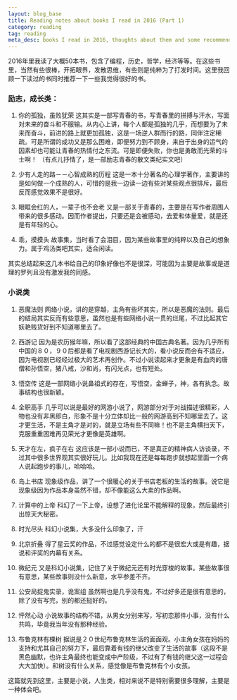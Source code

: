 ```yaml
---
layout: blog_base
title: Reading notes about books I read in 2016 (Part 1)
category: reading
tag: reading
meta_desc: books I read in 2016, thoughts about them and some recommendations；2016年我读过的书的书评和一些推荐，　第一部分
---
```


2016年里我读了大概50本书，包含了编程，历史，哲学，经济等等。在这些书里，当然有些很棒，开拓眼界，发散思维，有些则是纯粹为了打发时间。这里我回顾一下读过的书同时推荐一下一些我觉得很好的书。

### 励志，成长类：

1. 你的孤独，虽败犹荣
    这其实是一部写青春的书，写青春里的拼搏与汗水，写面对未来的奋斗和不服输。从内心上讲，每个人都是孤独的几乎，而想要为了未来而奋斗，前进的路上就更加孤独，这是一场逆人群而行的路，同伴注定稀疏。可是所谓的成功又是那么困难，即便努力到不顾身，来自于出身的运气的因素却也可能让青春的热情付之东流。可是即便失败，你也是勇敢而光荣的斗士啊！
    （有点儿抒情了，是一部励志青春的散文类纪实文吧）

2. 少有人走的路－－心智成熟的历程
    这是一本十分著名的心理学著作，主要讲的是如何做一个成熟的人，可惜的是我一边读一边有些对某些观点很排斥，最后反而感觉效果不是很好。

3. 眼眶会红的人，一辈子也不会老
    又是一部关于青春的，主要是在写作者周围人带来的很多感动。因而作者提出，只要还是会被感动，去爱和体量爱，就是还是有年轻的心。

4. 乖，摸摸头
    故事集，当时看了会泪目，因为某些故事里的纯粹以及自己的想象力。属于鸡汤类吧其实，适合闲读。

其实总结起来这几本书给自己的印象好像也不是很深，可能因为主要是故事或是道理的罗列且没有激发我的同感。

### 小说类

1. 恶魔法则
    网络小说，讲的是穿越，主角有些坏其实，所以是恶魔的法则。最后的结局其实反而有些意思，虽然也是有些网络小说一贯的烂尾，不过比起其它妖艳贱货好到不知道哪里去了。

2. 西游记
    因为是农历猴年嘛，所以看了这部经典的中国古典名著。因为几乎所有中国的８０，９０后都是看了电视剧西游记长大的，看小说反而会有不适应，因为电视剧已经经过极大的艺术再创作。不过小说读起来才更象是有血肉的唐僧和孙悟空，猪八戒，沙和尚，有闪光点，也有短处。

3. 悟空传
    这是一部网络小说鼻祖式的存在，写悟空，金蝉子，神，各有执念。故事结构也很新颖。

4. 全职高手
    几乎可以说是最好的网游小说了，网游部分对于对战描述很精彩，人物也没有非黑即白，形象不是十分立体却比一般的网游高到不知哪里去了。这才更生活，不是主角才是对的，就是立场有些不同嘛！也不是主角横扫天下，克服重重困难再见荣光才更像是英雄啊。

5. 天才在左，疯子在右
    这应该是一部小说而已，不是真正的精神病人访谈录，不过其中很多世界观其实很好玩儿。比如我现在还是每每跑步就想起里面一个病人说起跑步的事儿，哈哈哈。

6. 岛上书店
    现象级作品，讲了一个很暖心的关于书店老板的生活的故事。说它是现象级因为作品本身虽然不错，却不像能这么大卖的作品啊。

7. 计算中的上帝
    科幻了一下上帝，设想了进化论里不能解释的现象，然后最终引出惊天大秘密。

8. 时光尽头
    科幻小说集，大多没什么印象了，汗

9. 北京折叠
    得了星云奖的作品，不过感觉设定什么的都不是很宏大或是有趣，据说和评奖的内幕有关系。

10. 微纪元
    又是科幻小说集，记住了关于微纪元还有时光穿梭的故事。某些故事很有意思，某些故事则没什么新意，水平参差不齐。

11. 公安局捉鬼实录，诡案组
    虽然啊也是几乎没有鬼，不过好多还是很有意思的，除了没有写完，别的都还挺好的。

12. 怦然心动
    小说故事的结构不错，从男女分别来写，写初恋那件小事，没有什么共鸣，毕竟我当年没有那种经验。

13. 布鲁克林有棵树
    据说是２０世纪布鲁克林生活的面面观。小主角女孩在妈妈的支持和尤其自己的努力下，最后靠着有钱的继父改变了生活的故事（这段不是黑色幽默，也许主角最终也能变成中产阶级，不过有了有钱的继父这一过程会大大加快）。和树没有什么关系，感觉像是布鲁克林有个小女孩。

这篇就先到这里，主要是小说，人生类，相对来说不是特别需要很多理解，主要是一种体会吧。

